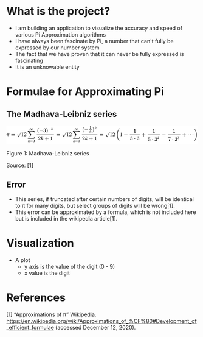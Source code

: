 # What is the project?
- I am building an application to visualize the accuracy and speed of various Pi Approximation algorithms
- I have always been fascinate by Pi, a number that can't fully be expressed by our number system
- The fact that we have proven that it can never be fully expressed is fascinating
- It is an unknowable entity

# Formulae for Approximating Pi

## The Madhava-Leibniz series
![Madhava-Leibniz series](assets/img/madhava-leibniz-formulae.svg)

Figure 1: Madhava-Leibniz series

Source: [[1]](https://en.wikipedia.org/wiki/Approximations_of_%CF%80#Middle_Ages)

## Error
- This series, if truncated after certain numbers of digits, will be identical to π for many digits, but select groups of digits will be wrong[1].
- This error can be approximated by a formula, which is not included here but is included in the wikipedia article[1].

# Visualization
- A plot
  - y axis is the value of the digit (0 - 9)
  - x value is the digit

# References
[1] “Approximations of π” Wikipedia. https://en.wikipedia.org/wiki/Approximations_of_%CF%80#Development_of_efficient_formulae (accessed December 12, 2020).
